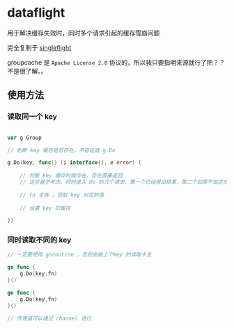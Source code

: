 # dataflight 

用于解决缓存失效时，同时多个请求引起的缓存雪崩问题  

完全复制于 [singleflight](https://github.com/golang/groupcache/tree/master/singleflight)     

groupcache 是 `Apache License 2.0` 协议的，所以我只要指明来源就行了把？？不是很了解。。  


## 使用方法  

### 读取同一个 key  
```go

var g Group 

// 判断 key 缓存是否存在，不存在就 g.Do

g.Do(key, func() (i interface{}, e error) {
	
	// 判断 key 缓存时候存在，存在直接返回 
	// 这步基于考虑，同时进入 Do 的几个请求，第一个已经得出结果，第二个如果不加这步，会在执行 fn 的
	
	// fn 主体 ，获取 key 对应的值
	
	// 设置 key 的缓存
	
})


```

### 同时读取不同的 key  

```go
// 一定要使用 goroutine ，否则会被上个key 的读取卡主

go func {
	g.Do(key,fn)
}()

go func {
	g.Do(key,fn)
}()

// 传递值可以通过 channel 进行
```




